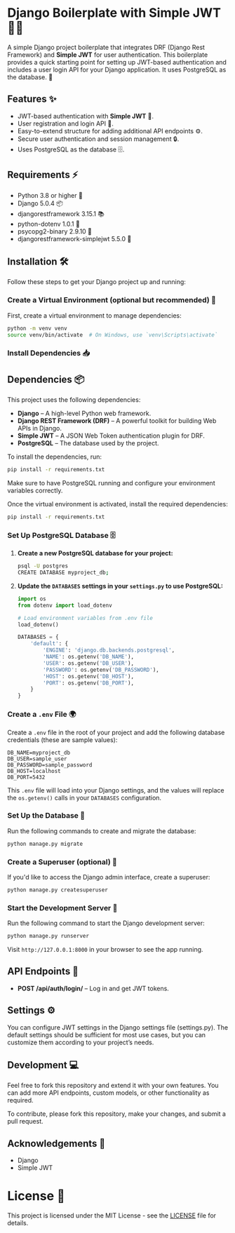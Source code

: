 
# Django Boilerplate with Simple JWT 🐍🔐

A simple Django project boilerplate that integrates DRF (Django Rest Framework) and **Simple JWT** for user authentication. This boilerplate provides a quick starting point for setting up JWT-based authentication and includes a user login API for your Django application. It uses PostgreSQL as the database. 🚀

## Features ✨

- JWT-based authentication with **Simple JWT** 🔑.
- User registration and login API 📝.
- Easy-to-extend structure for adding additional API endpoints ⚙️.
- Secure user authentication and session management 🔒.
- Uses PostgreSQL as the database 🗄️.

## Requirements ⚡

- Python 3.8 or higher 🐍
- Django 5.0.4 📦
- djangorestframework 3.15.1 📚
- python-dotenv 1.0.1 🌿
- psycopg2-binary 2.9.10 🍄
- djangorestframework-simplejwt 5.5.0 🔑

## Installation 🛠️

Follow these steps to get your Django project up and running:

### Create a Virtual Environment (optional but recommended) 🌱

First, create a virtual environment to manage dependencies:

```bash
python -m venv venv
source venv/bin/activate  # On Windows, use `venv\Scripts\activate`
```

### Install Dependencies 📥


## Dependencies 📦

This project uses the following dependencies:

- **Django** – A high-level Python web framework.
- **Django REST Framework (DRF)** – A powerful toolkit for building Web APIs in Django.
- **Simple JWT** – A JSON Web Token authentication plugin for DRF.
- **PostgreSQL** – The database used by the project.

To install the dependencies, run:
```bash
pip install -r requirements.txt
```

Make sure to have PostgreSQL running and configure your environment variables correctly.


Once the virtual environment is activated, install the required dependencies:

```bash
pip install -r requirements.txt
```

### Set Up PostgreSQL Database 🗄️

1. **Create a new PostgreSQL database for your project:**

   ```bash
   psql -U postgres
   CREATE DATABASE myproject_db;
   ```

2. **Update the `DATABASES` settings in your `settings.py` to use PostgreSQL:**

   ```python
   import os
   from dotenv import load_dotenv

   # Load environment variables from .env file
   load_dotenv()

   DATABASES = {
       'default': {
           'ENGINE': 'django.db.backends.postgresql',
           'NAME': os.getenv('DB_NAME'),
           'USER': os.getenv('DB_USER'),
           'PASSWORD': os.getenv('DB_PASSWORD'),
           'HOST': os.getenv('DB_HOST'),
           'PORT': os.getenv('DB_PORT'),
       }
   }
   ```

### Create a `.env` File 🌍

Create a `.env` file in the root of your project and add the following database credentials (these are sample values):

```env
DB_NAME=myproject_db
DB_USER=sample_user
DB_PASSWORD=sample_password
DB_HOST=localhost
DB_PORT=5432
```

This `.env` file will load into your Django settings, and the values will replace the `os.getenv()` calls in your `DATABASES` configuration.

### Set Up the Database 🔧

Run the following commands to create and migrate the database:

```bash
python manage.py migrate
```

### Create a Superuser (optional) 👑

If you'd like to access the Django admin interface, create a superuser:

```bash
python manage.py createsuperuser
```

### Start the Development Server 🚀

Run the following command to start the Django development server:

```bash
python manage.py runserver
```

Visit `http://127.0.0.1:8000` in your browser to see the app running.

## API Endpoints 📡

- **POST /api/auth/login/** – Log in and get JWT tokens.

## Settings ⚙️

You can configure JWT settings in the Django settings file (settings.py). The default settings should be sufficient for most use cases, but you can customize them according to your project’s needs.

## Development 💻

Feel free to fork this repository and extend it with your own features. You can add more API endpoints, custom models, or other functionality as required.

To contribute, please fork this repository, make your changes, and submit a pull request.

## Acknowledgements 🙏

- Django
- Simple JWT

# License 📄

This project is licensed under the MIT License - see the [LICENSE](LICENSE) file for details.
